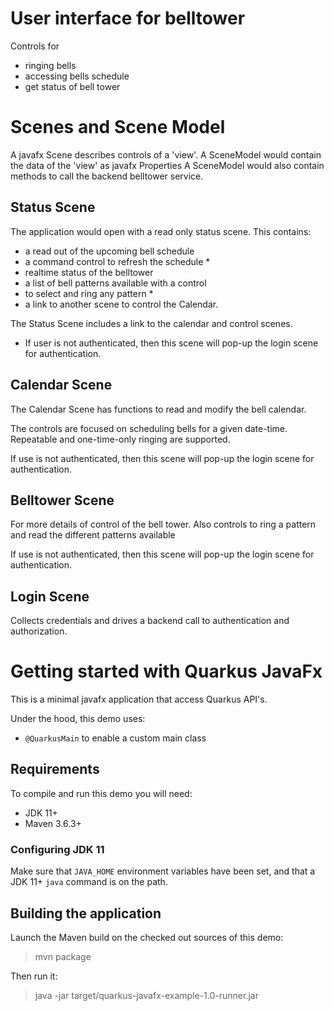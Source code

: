 

# User interface for belltower

Controls for
- ringing bells
- accessing bells schedule
- get status of bell tower

# Scenes and Scene Model

A javafx Scene describes controls of a 'view'.
A SceneModel would contain the data of the 'view' as javafx Properties
A SceneModel would also contain methods to call the backend belltower service.

## Status Scene
The application would open with a read only status scene.
This contains:
- a read out of the upcoming bell schedule
- a command control to refresh the schedule *
- realtime status of the belltower 
- a list of bell patterns available with a control
- to select and ring any pattern *
- a link to another scene to control the Calendar.


The Status Scene includes a link to
the calendar and control scenes.

* If user is not authenticated, then this scene will pop-up the login scene
for authentication.

## Calendar Scene

The Calendar Scene has functions to read and modify the bell calendar.

The controls are focused on scheduling bells for a given date-time.
Repeatable and one-time-only ringing are supported.

If use is not authenticated, then this scene will pop-up the login scene
for authentication.

## Belltower Scene

For more details of control of the bell tower.
Also controls to ring a pattern and read the different patterns available

If use is not authenticated, then this scene will pop-up the login scene
for authentication.

## Login Scene

Collects credentials and drives a backend call to authentication and authorization.



# Getting started with Quarkus JavaFx

This is a minimal javafx application that access Quarkus API's.

Under the hood, this demo uses:

- `@QuarkusMain` to enable a custom main class

## Requirements

To compile and run this demo you will need:

- JDK 11+
- Maven 3.6.3+

### Configuring JDK 11

Make sure that `JAVA_HOME` environment variables have
been set, and that a JDK 11+ `java` command is on the path.

## Building the application

Launch the Maven build on the checked out sources of this demo:

> mvn package


Then run it:

> java -jar target/quarkus-javafx-example-1.0-runner.jar

